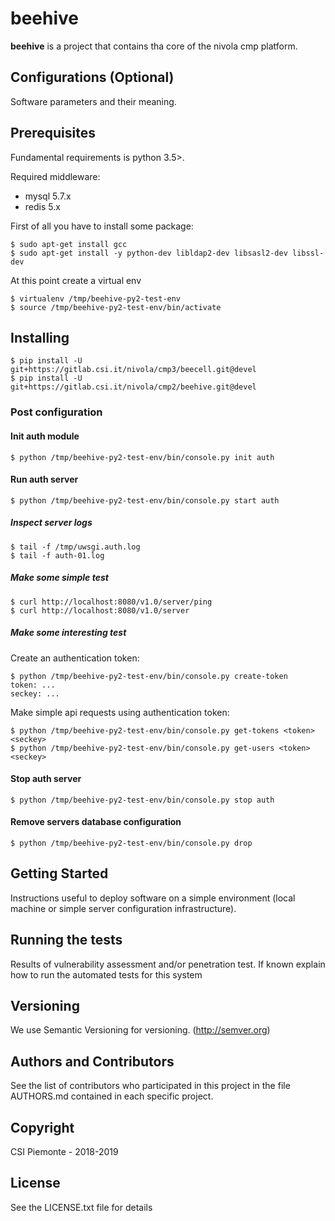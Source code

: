 # beehive
__beehive__ is a project that contains tha core of the nivola cmp platform.

## Configurations (Optional)
Software parameters and their meaning.

## Prerequisites
Fundamental requirements is python 3.5>.

Required middleware:

- mysql 5.7.x
- redis 5.x

First of all you have to install some package:

```
$ sudo apt-get install gcc
$ sudo apt-get install -y python-dev libldap2-dev libsasl2-dev libssl-dev
```

At this point create a virtual env

```
$ virtualenv /tmp/beehive-py2-test-env
$ source /tmp/beehive-py2-test-env/bin/activate
```

## Installing

```
$ pip install -U git+https://gitlab.csi.it/nivola/cmp3/beecell.git@devel
$ pip install -U git+https://gitlab.csi.it/nivola/cmp2/beehive.git@devel
```

### Post configuration

#### Init auth module

```
$ python /tmp/beehive-py2-test-env/bin/console.py init auth
```

#### Run auth server

```
$ python /tmp/beehive-py2-test-env/bin/console.py start auth
```

##### Inspect server logs

```
$ tail -f /tmp/uwsgi.auth.log
$ tail -f auth-01.log
```

##### Make some simple test

```
$ curl http://localhost:8080/v1.0/server/ping
$ curl http://localhost:8080/v1.0/server
```

##### Make some interesting test

Create an authentication token:

```
$ python /tmp/beehive-py2-test-env/bin/console.py create-token
token: ...
seckey: ...
```

Make simple api requests using authentication token:

```
$ python /tmp/beehive-py2-test-env/bin/console.py get-tokens <token> <seckey>
$ python /tmp/beehive-py2-test-env/bin/console.py get-users <token> <seckey>
```

#### Stop auth server

```
$ python /tmp/beehive-py2-test-env/bin/console.py stop auth
```

#### Remove servers database configuration

```
$ python /tmp/beehive-py2-test-env/bin/console.py drop
```

## Getting Started
Instructions useful to deploy software on a simple environment (local machine or simple server configuration infrastructure).

## Running the tests
Results of vulnerability assessment and/or penetration test. If known explain how to run the automated tests for this system



## Versioning
We use Semantic Versioning for versioning. (http://semver.org)

## Authors and Contributors
See the list of contributors who participated in this project in the file AUTHORS.md contained in each specific project.

## Copyright
CSI Piemonte - 2018-2019

## License
See the LICENSE.txt file for details
